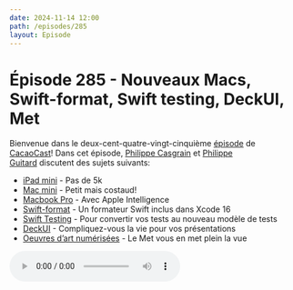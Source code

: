 ```yaml
---
date: 2024-11-14 12:00
path: /episodes/285
layout: Episode
---
```

# Épisode 285 - Nouveaux Macs, Swift-format, Swift testing, DeckUI, Met
<p>Bienvenue dans le deux-cent-quatre-vingt-cinqui&egrave;me&nbsp;<a href="https://archive.org/download/cacaocast/cacaocast_285.mp3" title="CacaoCast Episode 285">épisode</a> de <a href="https://mastodon.world/@cacaocast" title="CacaoCast sur Mastodon.world">CacaoCast</a>! Dans cet épisode, <a href="https://mastodon.social/@philippec" title="Philippe Casgrain sur Mastodon.social">Philippe Casgrain</a> et <a href="https://mastodon.social/@philippeguitard" title="Philippe Guitard sur Mastodon.social">Philippe Guitard</a> discutent des sujets suivants:</p>
<ul>
<li><a href="https://www.apple.com/ca/fr/imac/" title="iMac">iPad mini</a> - Pas de 5k</li>
<li><a href="https://www.apple.com/ca/fr/mac-mini/" title="Mac mini">Mac mini</a> - Petit mais costaud!</li>
<li><a href="https://www.apple.com/ca/fr/macbook-pro/" title="Macbook Pro">Macbook Pro</a> - Avec Apple Intelligence</li>
<li><a href="https://troz.net/post/2024/swift_format/" title="Swift-format">Swift-format</a> - Un formateur Swift inclus dans Xcode 16</li>
<li><a href="https://furnacecreek.org/testpiler/ https://github.com/giginet/swift-testing-revolutionary" title="Swift Testing">Swift Testing</a> - Pour convertir vos tests au nouveau modèle de tests</li>
<li><a href="https://github.com/joshdholtz/DeckUI" title="DeckUI">DeckUI</a> - Compliquez-vous la vie pour vos présentations</li>
<li><a href="https://www.openculture.com/2024/11/the-metropolitan-museum-of-art-puts-490000-high-res-images-online.html" title="Oeuvres d’art numérisées">Oeuvres d’art numérisées</a> - Le Met vous en met plein la vue</li>
</ul>
<p><audio controls><source src="https://archive.org/download/cacaocast/cacaocast_285.mp3" type="audio/mpeg"><source src="https://archive.org/download/cacaocast/cacaocast_285.mp3" type="audio/mp4">Votre navigateur ne supporte pas l'élément audio / Your browser does not support the audio element.</audio></p>
